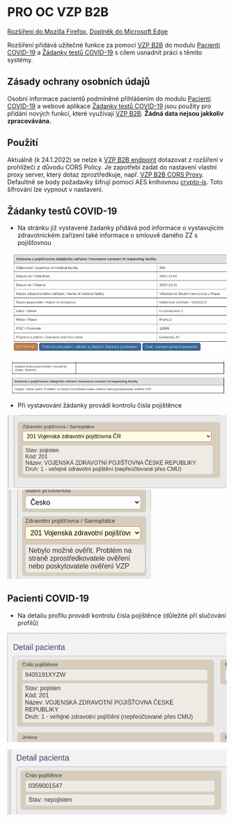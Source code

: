 # PRO OC VZP B2B

[Rozšíření do Mozilla Firefox](https://addons.mozilla.org/addon/pro-oc-vzp-b2b/), [Doplněk do Microsoft Edge](https://microsoftedge.microsoft.com/addons/detail/pro-oc-vzp-b2b/jnapoepiholgibghopdmjmakfkmhdpca)

Rozšíření přidává užitečné funkce za pomoci [VZP B2B](https://www.vzp.cz/e-vzp/b2b-komunikace) do modulu [Pacienti COVID-19](https://ereg.ksrzis.cz/Registr/CUDZadanky/VyhledaniPacienta) a [Žádanky testů COVID-19](https://eregpublicsecure.ksrzis.cz/Registr/CUD/Overeni) s cílem usnadnit práci s těmito systémy.

## Zásady ochrany osobních údajů

Osobní informace pacientů podmíněné přihlášením do modulu [Pacienti COVID-19](https://ereg.ksrzis.cz/Registr/CUDZadanky/VyhledaniPacienta) a webové aplikace [Žádanky testů COVID-19](https://eregpublicsecure.ksrzis.cz/Registr/CUD/Overeni) jsou použity pro přidání nových funkcí, které využívají [VZP B2B](https://www.vzp.cz/e-vzp/b2b-komunikace). **Žádná data nejsou jakkoliv zpracovávána.**

## Použití

Aktuálně (k 24.1.2022) se nelze k [VZP B2B endpoint](https://prod.b2b.vzp.cz) dotazovat z rozšíření v prohlížeči z důvodu CORS Policy. Je zapotřebí zadat do nastavení vlastní proxy server, který dotaz zproztředkuje, např. [VZP B2B CORS Proxy](https://github.com/PRO-OC/pro-oc-vzp-b2b-cors-proxy). Defaultně se body požadavky šifrují pomocí AES knihovnou [crypto-js](https://github.com/brix/crypto-js). Toto šifrování lze vypnout v nastavení.

## Žádanky testů COVID-19

- Na stránku již vystavené žadanky přidává pod informace o vystavujícím zdravotnickém zařízení také informace o smlouvě daného ZZ s pojišťovnou

![Preview](preview/smlouva_s_pojistovnou_zadajiciho_zarizeni.png)

![Preview](preview/smlouvu_nebylo_mozne_overit.png)

- Při vystavování žádanky provádí kontrolu čísla pojištěnce 

![Preview](preview/prubeh_pojisteni_pri_vytvareni.png)
![Preview](preview/nebylo_mozne_overit.png)

## Pacienti COVID-19

- Na detailu profilu provádí kontrolu čísla pojištěnce (důležité při slučování profilů)

![Preview](preview/prubeh_pojisteni_detail_pacienta.png)

![Preview](preview/prubeh_pojisteni_detail_pacienta_nepojisten.png)
